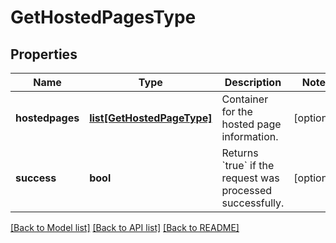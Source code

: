 # GetHostedPagesType

## Properties
Name | Type | Description | Notes
------------ | ------------- | ------------- | -------------
**hostedpages** | [**list[GetHostedPageType]**](GetHostedPageType.md) | Container for the hosted page information.  | [optional] 
**success** | **bool** | Returns &#x60;true&#x60; if the request was processed successfully.  | [optional] 

[[Back to Model list]](../README.md#documentation-for-models) [[Back to API list]](../README.md#documentation-for-api-endpoints) [[Back to README]](../README.md)


